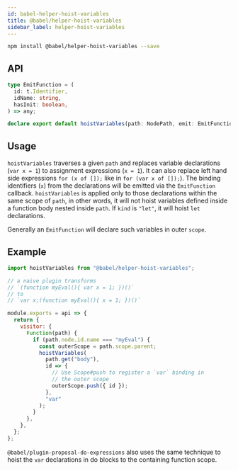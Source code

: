 ```yaml
---
id: babel-helper-hoist-variables
title: @babel/helper-hoist-variables
sidebar_label: helper-hoist-variables
---
```


```sh
npm install @babel/helper-hoist-variables --save
```

## API

```typescript
type EmitFunction = (
  id: t.Identifier,
  idName: string,
  hasInit: boolean,
) => any;

declare export default hoistVariables(path: NodePath, emit: EmitFunction, kind: "var" | "let" = "var");
```

## Usage

`hoistVariables` traverses a given `path` and replaces variable declarations (`var x = 1`) to assignment expressions (`x = 1`). It can also replace left hand side expressions `for (x of []);` like in `for (var x of []);`). The binding identifiers (`x`) from the declarations will be emitted via the `EmitFunction` callback. `hoistVariables` is applied only to those declarations within the same scope of `path`, in other words, it will not hoist variables defined inside a function body nested inside `path`. If `kind` is `"let"`, it will hoist `let` declarations.

Generally an `EmitFunction` will declare such variables in outer `scope`.

## Example

```javascript
import hoistVariables from "@babel/helper-hoist-variables";

// a naive plugin transforms
// `(function myEval(){ var x = 1; })()`
// to
// `var x;(function myEval(){ x = 1; })()`

module.exports = api => {
  return {
    visitor: {
      Function(path) {
        if (path.node.id.name === "myEval") {
          const outerScope = path.scope.parent;
          hoistVariables(
            path.get("body"),
            id => {
              // Use Scope#push to register a `var` binding in
              // the outer scope
              outerScope.push({ id });
            },
            "var"
          );
        }
      },
    },
  };
};
```

`@babel/plugin-proposal-do-expressions` also uses the same technique to hoist the `var` declarations in do blocks to the containing function scope.

